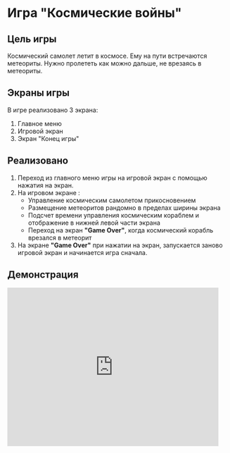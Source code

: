 # Игра "Космические войны"

## Цель игры
Космический самолет летит в космосе. Ему на пути встречаются метеориты. Нужно пролететь как можно дальше, не врезаясь в метеориты.

## Экраны игры
В игре реализовано 3 экрана:
1. Главное меню
2. Игровой экран
3. Экран "Конец игры"

## Реализовано
1. Переход из главного меню игры на игровой экран с помощью нажатия на экран.
2. На игровом экране :
        <ul>
        <li>Управление космическим самолетом прикосновением</li>
        <li>Размещение метеоритов рандомно в пределах ширины экрана</li>
        <li>Подсчет времени управления космическим кораблем и отображение в нижней левой части экрана</li>
        <li>Переход на экран  <strong>"Game Over"</strong>, когда космический корабль врезался в метеорит</li>
        </ul>
3. На экране <strong>"Game Over"</strong> при нажатии на экран, запускается заново игровой экран и начинается игра сначала.

## Демонстрация

<iframe width="480" height="360" src="https://www.youtube.com/embed/xFa2_PVMeDQ" frameborder="0" allowfullscreen></iframe>

<frame src="https://youtu.be/iEKGbEThFn0"></frame>
